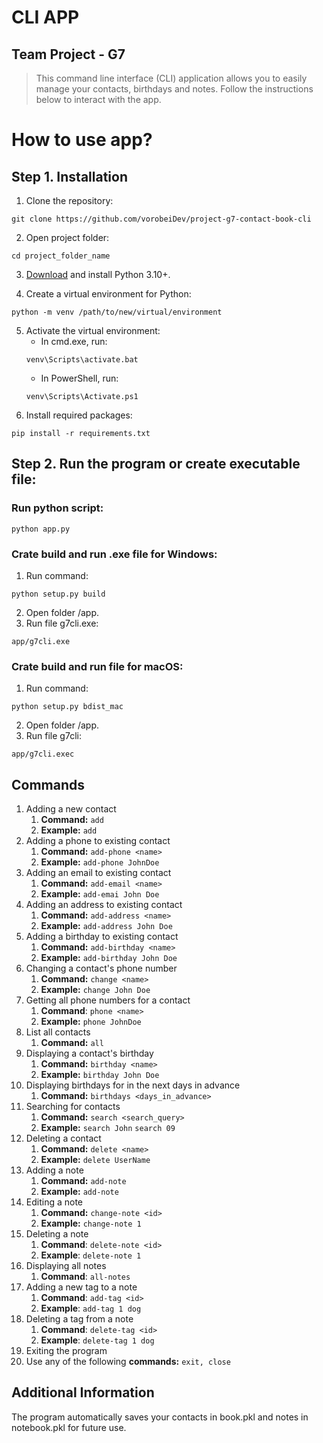 # CLI APP
## Team Project - G7

> This command line interface (CLI) application allows you to easily manage your contacts, birthdays and notes. Follow the instructions below to interact with the app.

# How to use app?

## Step 1. Installation
1. Clone the repository:
```shell
git clone https://github.com/vorobeiDev/project-g7-contact-book-cli
```
2. Open project folder:
```
cd project_folder_name
```
3. [Download](https://www.python.org/downloads/) and install Python 3.10+.

4. Create a virtual environment for Python:
```shell
python -m venv /path/to/new/virtual/environment
```

5. Activate the virtual environment:
   - In cmd.exe, run:
    ```shell
    venv\Scripts\activate.bat
    ```
   - In PowerShell, run:
   ```shell
   venv\Scripts\Activate.ps1
   ```
6. Install required packages:
```shell
pip install -r requirements.txt
```

## Step 2. Run the program or create executable file:

### Run python script:
   ```shell
   python app.py
   ```

### Crate build and run .exe file for Windows:
1. Run command:
```shell
python setup.py build
```
2. Open folder /app.
3. Run file g7cli.exe:
```shell
app/g7cli.exe
```

### Crate build and run file for macOS:
1. Run command:
```shell
python setup.py bdist_mac
```
2. Open folder /app.
3. Run file g7cli:
```shell
app/g7cli.exec
```


## Commands
1. Adding a new contact
   1. **Command:** `add`
   2. **Example:** `add`
2. Adding a phone to existing contact
   1. **Command:** `add-phone <name>`
   2. **Example:** `add-phone JohnDoe`
3. Adding an email to existing contact
   1. **Command:** `add-email <name>`
   2. **Example:** `add-emai John Doe`
4. Adding an address to existing contact
   1. **Command:** `add-address <name>`
   2. **Example:** `add-address John Doe`
5. Adding a birthday to existing contact
   1. **Command:** `add-birthday <name>`
   2. **Example:** `add-birthday John Doe`
6. Changing a contact's phone number
   1. **Command:** `change <name>`
   2. **Example:** `change John Doe`
7. Getting all phone numbers for a contact
   1. **Command**: `phone <name>`
   2. **Example:** `phone JohnDoe`
8. List all contacts
   1. **Command:** `all`
9. Displaying a contact's birthday
   1. **Command:** `birthday <name>`
   2. **Example:** `birthday John Doe`
10. Displaying birthdays for in the next days in advance
    1. **Command:** `birthdays <days_in_advance>`
11. Searching for contacts
    1. **Command:** `search <search_query>`
    2. **Example:** `search John` `search 09`
12. Deleting a contact
    1. **Command:** `delete <name>`
    2. **Example:** `delete UserName`
13. Adding a note
    1. **Command:** `add-note`
    2. **Example:** `add-note`
14. Editing a note
    1. **Command:** `change-note <id>`
    2. **Example:** `change-note 1`
15. Deleting a note
    1. **Command**: `delete-note <id>`
    2. **Example**: `delete-note 1`
16. Displaying all notes
    1. **Command**: `all-notes`
17. Adding a new tag to a note
    1. **Command**: `add-tag <id>`
    2. **Example**: `add-tag 1 dog`
18. Deleting a tag from a note
    1. **Command**: `delete-tag <id>`
    2. **Example**: `delete-tag 1 dog`
19. Exiting the program
20. Use any of the following **commands:** `exit, close`

## Additional Information
The program automatically saves your contacts in book.pkl and notes in notebook.pkl for future use.
